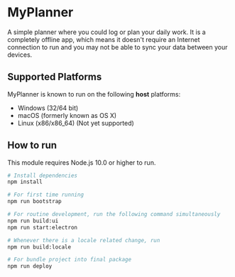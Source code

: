 # MyPlanner

A simple planner where you could log or plan your daily work. It is a completely offline app, which means it doesn't require an Internet connection to run and you may not be able to sync your data between your devices.

## Supported Platforms

MyPlanner is known to run on the following **host** platforms:

- Windows (32/64 bit)
- macOS (formerly known as OS X)
- Linux (x86/x86_64) (Not yet supported)

## How to run

This module requires Node.js 10.0 or higher to run.

```sh
# Install dependencies
npm install

# For first time running
npm run bootstrap

# For routine development, run the following command simultaneously
npm run build:ui
npm run start:electron

# Whenever there is a locale related change, run
npm run build:locale

# For bundle project into final package
npm run deploy
```
